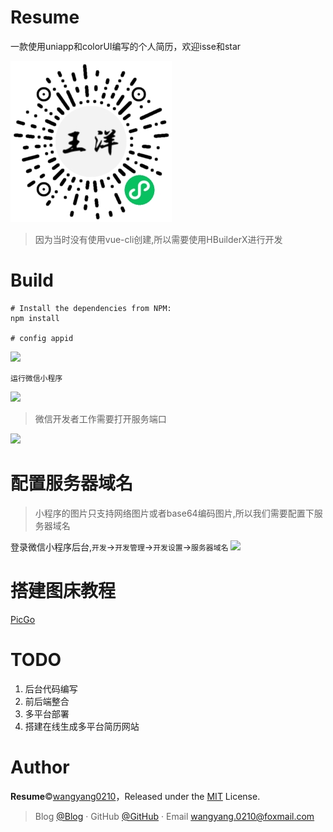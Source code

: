 # Resume
一款使用uniapp和colorUI编写的个人简历，欢迎isse和star

<img src="./static/imgs/minicode.jpg"/>

>因为当时没有使用vue-cli创建,所以需要使用HBuilderX进行开发

# Build

```
# Install the dependencies from NPM:
npm install

# config appid

```

<img src="https://user-images.githubusercontent.com/36377605/114948944-9ce32100-9e82-11eb-8944-5511185ad2b0.png">

```
运行微信小程序
```
<img src="https://user-images.githubusercontent.com/36377605/114949297-4de9bb80-9e83-11eb-850a-7557db76c678.png">


>微信开发者工作需要打开服务端口

<img src="https://user-images.githubusercontent.com/36377605/114949474-ac169e80-9e83-11eb-87ce-69c2c1ee2cef.png">

# 配置服务器域名

>小程序的图片只支持网络图片或者base64编码图片,所以我们需要配置下服务器域名

登录微信小程序后台,`开发`->`开发管理`->`开发设置`->`服务器域名`
<img src="https://cdn.jsdelivr.net/gh/wangyang0210/pic//imgs/miniprogram_server.png">

# 搭建图床教程

[PicGo](https://www.cnblogs.com/wangyang0210/p/14590373.html)

# TODO
1. 后台代码编写
2. 前后端整合
3. 多平台部署
4. 搭建在线生成多平台简历网站

# Author
**Resume**©[wangyang0210](https://github.com/wangyang0210)，Released under the [MIT](./LICENSE) License.<br>
> Blog [@Blog](https://www.cnblogs.com/wangyang0210/) · GitHub [@GitHub](https://github.com/wangyang0210) · Email wangyang.0210@foxmail.com

